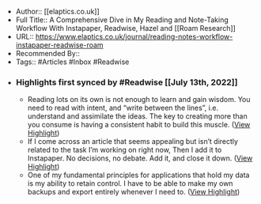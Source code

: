 - Author:: [[elaptics.co.uk]]
- Full Title:: A Comprehensive Dive in My Reading and Note-Taking Workflow With Instapaper, Readwise, Hazel and [[Roam Research]]
- URL:: https://www.elaptics.co.uk/journal/reading-notes-workflow-instapaper-readwise-roam
- Recommended By::
- Tags:: #Articles #Inbox #Readwise
- ### Highlights first synced by #Readwise [[July 13th, 2022]]
    - Reading lots on its own is not enough to learn and gain wisdom. You need to read with intent, and “write between the lines”, i.e. understand and assimilate the ideas. The key to creating more than you consume is having a consistent habit to build this muscle. ([View Highlight](https://instapaper.com/read/1520670845/20044604))
    - If I come across an article that seems appealing but isn’t directly related to the task I’m working on right now, Then I add it to Instapaper. No decisions, no debate. Add it, and close it down. ([View Highlight](https://instapaper.com/read/1520670845/20044634))
    - One of my fundamental principles for applications that hold my data is my ability to retain control. I have to be able to make my own backups and export entirely whenever I need to. ([View Highlight](https://instapaper.com/read/1520670845/20044649))
